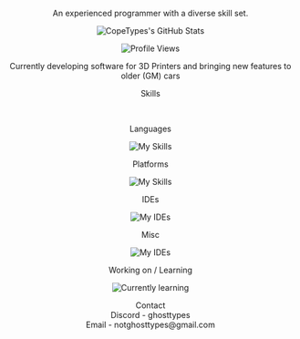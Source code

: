 <p align="center">
  	An experienced programmer with a diverse skill set. 
</p>
<p align="center">
	<img src="https://github-readme-streak-stats.herokuapp.com/?user=CopeTypes&theme=default&hide_border=true" alt="CopeTypes's GitHub Stats" />
</p>
<p align="center">
	<img src="https://komarev.com/ghpvc/?username=copetypes" alt="Profile Views" />
</p>


<p align="center">
	Currently developing software for 3D Printers and bringing new features to older (GM) cars
</p>

<p align="center">
  Skills
</p>
<br>

<p align="center">
  Languages
</p>
<p align="center">
  	<img src="https://skillicons.dev/icons?i=cs,dotnet,java,lua,py,css,js,ts,html" alt="My Skills">
</p>

<p align="center">
  Platforms
</p>
<p align="center">
  <img src="https://skillicons.dev/icons?i=arduino,raspberrypi,apple,windows,linux" alt="My Skills">
</p>

<p align="center">
  IDEs
</p>
<p align="center">
  	<img src="https://skillicons.dev/icons?i=idea,rider,pycharm,webstorm,vscode,visualstudio,androidstudio" alt="My IDEs">
</p>

<p align="center">
  Misc
</p>
<p align="center">
  	<img src="https://skillicons.dev/icons?i=discord,bots,git,github,gradle,powershell,regex,selenium" alt="My IDEs">
</p>

<p align="center">
  Working on / Learning
</p>

<p align="center">
	<img src="https://skillicons.dev/icons?i=c,cpp,go,kotlin,rust,ai,tensorflow" alt="Currently learning">
 </p>



<p align="center">
  Contact<br>Discord - ghosttypes<br>Email - notghosttypes@gmail.com<br>
</p>
